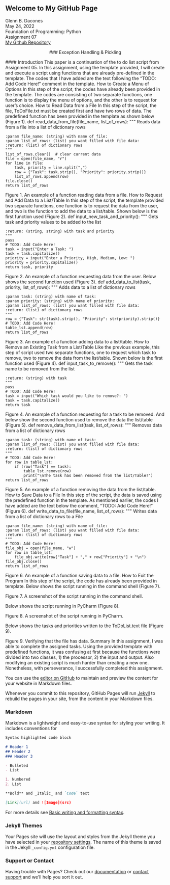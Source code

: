 ## Welcome to My GitHub Page

Glenn B. Dacones  
May 24, 2022  
Foundation of Programming: Python  
Assignment 07  
[My Github Repository](https://github.com/uwpce-Dgbjccd05/IntroToProg-Python-Mod07)

<p align = "center">					
### Exception Handling & Pickling
</p>
#### Introduction
This paper is a continuation of the to do list script from Assignment 05. In this assignment, using the template provided, I will create and execute a script using functions that are already pre-defined in the template. The codes that I have added are the text following the “TODO: Add Code Here!” comment in the template.
How to Create a Menu of Options
In this step of the script, the codes have already been provided in the template. The codes are  consisting of two separate functions, one function is to display the menu of options, and the other is to request for user’s choice.
How to Read Data from a File
In this step of the script, the file, ToDoFile.txt must be created first and have two rows of data. The predefined function has been provided in the template as shown below (Figure 1).
def read_data_from_file(file_name, list_of_rows):
    """ Reads data from a file into a list of dictionary rows

    :param file_name: (string) with name of file:
    :param list_of_rows: (list) you want filled with file data:
    :return: (list) of dictionary rows
    """
    list_of_rows.clear()  # clear current data
    file = open(file_name, "r")
    for line in file:
        task, priority = line.split(",")
        row = {"Task": task.strip(), "Priority": priority.strip()}
        list_of_rows.append(row)
    file.close()
    return list_of_rows
Figure 1. An example of a function reading data from a file.
How to Request and Add Data to a List/Table
In this step of the script, the template provided two separate functions, one function is to request the data from the user, and two is the function to add the data to  a list/table. Shown below is the first function used (Figure 2).
def input_new_task_and_priority():
    """  Gets task and priority values to be added to the list

    :return: (string, string) with task and priority
    """
    pass
    # TODO: Add Code Here!
    task = input("Enter a Task: ")
    task = task.capitalize()
    priority = input("Enter a Priority, High, Medium, Low: ")
    priority = priority.capitalize()
    return task, priority
Figure 2. An example of a function requesting data from the user.
Below shows the second function used (Figure 3).
def add_data_to_list(task, priority, list_of_rows):
    """ Adds data to a list of dictionary rows

    :param task: (string) with name of task:
    :param priority: (string) with name of priority:
    :param list_of_rows: (list) you want filled with file data:
    :return: (list) of dictionary rows
    """
    row = {"Task": str(task).strip(), "Priority": str(priority).strip()}
    # TODO: Add Code Here!
    table_lst.append(row)
    return list_of_rows
Figure 3. An example of a function adding data to a list/table.
How to Remove an Existing Task from a List/Table
Like the previous example, this step of script used two separate functions, one to request which task to remove, two to remove the data from the list/table. Shown below is the first function used (Figure 4).
def input_task_to_remove():
    """  Gets the task name to be removed from the list

    :return: (string) with task
    """
    pass
    # TODO: Add Code Here!
    task = input("Which task would you like to remove?: ")
    task = task.capitalize()
    return task
Figure 4. An example of a function requesting for a task to be removed.
And below show the second function used to remove the data the list/table (Figure 5).
def remove_data_from_list(task, list_of_rows):
    """ Removes data from a list of dictionary rows

    :param task: (string) with name of task:
    :param list_of_rows: (list) you want filled with file data:
    :return: (list) of dictionary rows
    """
    # TODO: Add Code Here!
    for row in table_lst:
        if (row["Task"] == task):
            table_lst.remove(row)
            print("\nThe task has been removed from the list/Table!")
    return list_of_rows
Figure 5. An example of a function removing the data from the list/table.
How to Save Data to a File
In this step of the script, the data is saved using the predefined function in the template. As mentioned earlier, the codes I have added are the text below the comment, “TODO: Add Code Here!” (Figure 6).
def write_data_to_file(file_name, list_of_rows):
    """ Writes data from a list of dictionary rows to a File

    :param file_name: (string) with name of file:
    :param list_of_rows: (list) you want filled with file data:
    :return: (list) of dictionary rows
    """
    # TODO: Add Code Here!
    file_obj = open(file_name, "w")
    for row in table_lst:
        file_obj.write(row["Task"] + "," + row["Priority"] + "\n")
    file_obj.close()
    return list_of_rows
Figure 6. An example of a function saving data to a file.
How to Exit the Program
In  this step of the script, the code has already been provided in template.
Below shows the script running in the command shell (Figure 7).

 
Figure 7.  A screenshot of the script running in the command shell.

Below shows the script running in PyCharm (Figure 8).

 
Figure 8.  A screenshot of the script running in PyCharm.

Below shows the tasks and priorities written to the ToDoList.text file (Figure 9).
 
Figure 9. Verifying that the file has data.
Summary
In this assignment, I was able to complete the assigned tasks. Using the provided template with predefined functions, it was confusing at first because the functions were divided  into two classes, 1) the processor, 2) the input and output. Also modifying an existing script is much harder than creating a new one. Nonetheless, with perseverance, I successfully completed this assignment.


You can use the [editor on GitHub](https://github.com/uwpce-Dgbjccd05/IntroToProg-Python-Mod07/edit/main/README.md) to maintain and preview the content for your website in Markdown files.

Whenever you commit to this repository, GitHub Pages will run [Jekyll](https://jekyllrb.com/) to rebuild the pages in your site, from the content in your Markdown files.

### Markdown

Markdown is a lightweight and easy-to-use syntax for styling your writing. It includes conventions for

```markdown
Syntax highlighted code block

# Header 1
## Header 2
### Header 3

- Bulleted
- List

1. Numbered
2. List

**Bold** and _Italic_ and `Code` text

[Link](url) and ![Image](src)
```

For more details see [Basic writing and formatting syntax](https://docs.github.com/en/github/writing-on-github/getting-started-with-writing-and-formatting-on-github/basic-writing-and-formatting-syntax).

### Jekyll Themes

Your Pages site will use the layout and styles from the Jekyll theme you have selected in your [repository settings](https://github.com/uwpce-Dgbjccd05/IntroToProg-Python-Mod07/settings/pages). The name of this theme is saved in the Jekyll `_config.yml` configuration file.

### Support or Contact

Having trouble with Pages? Check out our [documentation](https://docs.github.com/categories/github-pages-basics/) or [contact support](https://support.github.com/contact) and we’ll help you sort it out.
